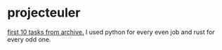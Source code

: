 # projecteuler
[first 10 tasks from archive.](https://projecteuler.net/archives)
I used python for every even job and rust for every odd one.
